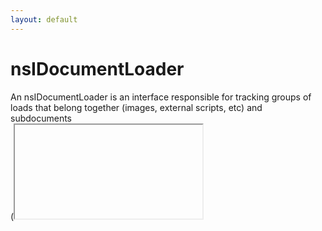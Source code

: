 ```yaml
---
layout: default
---
```


# nsIDocumentLoader #
  
An nsIDocumentLoader is an interface responsible for tracking groups of  
loads that belong together (images, external scripts, etc) and subdocuments  
(<iframe>, <frame>, etc). It is also responsible for sending  
nsIWebProgressListener notifications.  
XXXbz this interface should go away, we think...  
  

## Methods ##

### stop() ###

## Attributes ##

### container ###

### loadGroup ###

### documentChannel ###
